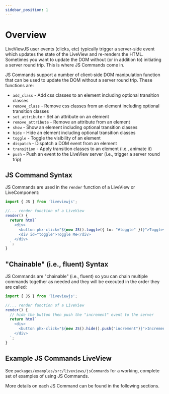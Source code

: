```yaml
---
sidebar_position: 1
---
```


# Overview

LiveViewJS user events (clicks, etc) typically trigger a server-side event which updates the state of the LiveView and
re-renders the HTML. Sometimes you want to update the DOM without (or in addition to) initiating a server round trip.
This is where JS Commands come in.

JS Commands support a number of client-side DOM manipulation function that can be used to update the DOM without a
server round trip. These functions are:

- `add_class` - Add css classes to an element including optional transition classes
- `remove_class` - Remove css classes from an element including optional transition classes
- `set_attribute` - Set an attribute on an element
- `remove_attribute` - Remove an attribute from an element
- `show` - Show an element including optional transition classes
- `hide` - Hide an element including optional transition classes
- `toggle` - Toggle the visibility of an element
- `dispatch` - Dispatch a DOM event from an element
- `transition` - Apply transition classes to an element (i.e.,  animate it)
- `push` - Push an event to the LiveView server (i.e.,  trigger a server round trip)

## JS Command Syntax

JS Commands are used in the `render` function of a LiveView or LiveComponent:

```typescript
import { JS } from 'liveviewjs';

//... render function of a LiveView
render() {
  return html`
    <div>
      <button phx-click="${new JS().toggle({ to: "#toggle" })}">Toggle</button>
      <div id="toggle">Toggle Me</div>
    </div>
  `;
}
```

## "Chainable" (i.e.,  fluent) Syntax

JS Commands are "chainable" (i.e.,  fluent) so you can chain multiple commands together as needed and they will be
executed in the order they are called:

```typescript
import { JS } from 'liveviewjs';

//... render function of a LiveView
render() {
  // hide the button then push the "increment" event to the server
  return html`
    <div>
      <button phx-click="${new JS().hide().push("increment")}">Increment</button>
    </div>
  `;
}
```

## Example JS Commands LiveView

See `packages/examples/src/liveviews/jsCommands` for a working, complete set of examples of using JS Commands.

More details on each JS Command can be found in the following sections.
